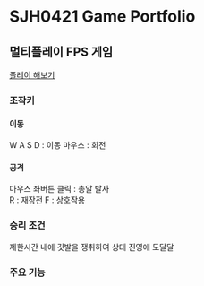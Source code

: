 # SJH0421 Game Portfolio
## 멀티플레이 FPS 게임 

[플레이 해보기](Game/PhotonFPSGame/Build/MultiplayFPS.zip)



### 조작키 
#### 이동  
  W A S D : 이동
  마우스 : 회전
#### 공격  
  마우스 좌버튼 클릭 : 총알 발사    
  R : 재장전
  F : 상호작용
### 승리 조건
제한시간 내에 깃발을 쟁취하여 상대 진영에 도달달

### 주요 기능
#### 
```swift
```

